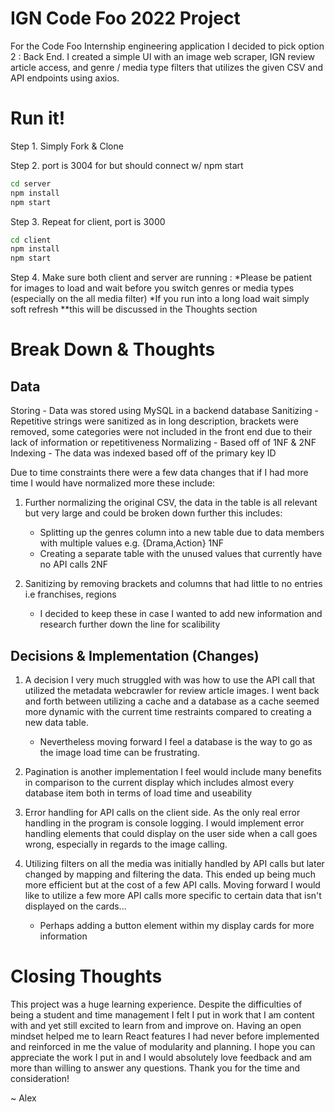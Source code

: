 # IGN Code Foo 2022 Project

For the Code Foo Internship engineering application I decided to pick option 2 : Back End. 
I created a simple UI with an image web scraper, IGN review article access, and genre / media type filters
that utilizes the given CSV and API endpoints using axios.

# Run it!

Step 1. Simply Fork & Clone

Step 2. port is 3004 for but should connect w/ npm start
```bash
cd server
npm install
npm start
```
Step 3. Repeat for client, port is 3000
```bash
cd client
npm install
npm start
```
Step 4. Make sure both client and server are running : 
*Please be patient for images to load and wait before you switch genres or media types (especially on the all media filter)
*If you run into a long load wait simply soft refresh
**this will be discussed in the Thoughts section


# Break Down & Thoughts
## Data
Storing - Data was stored using MySQL in a backend database
Sanitizing - Repetitive strings were sanitized as in long description, brackets were removed,
some categories were not included in the front end due to their lack of information or repetitiveness
Normalizing - Based off of 1NF & 2NF 
Indexing - The data was indexed based off of the primary key ID

Due to time constraints there were a few data changes that if I had more time I would have normalized more
these include: 

1. Further normalizing the original CSV, the data in the table is all relevant but very large and could be broken 
   down further this includes:
   
   - Splitting up the genres column into a new table due to data members with multiple values e.g. {Drama,Action} 1NF
   - Creating a separate table with the unused values that currently have no API calls 2NF

2. Sanitizing by removing brackets and columns that had little to no entries i.e franchises, regions
   - I decided to keep these in case I wanted to add new information and research further down the line for scalibility

## Decisions & Implementation (Changes)

1. A decision I very much struggled with was how to use the API call that utilized the metadata webcrawler for review article images.
   I went back and forth between utilizing a cache and a database as a cache seemed more dynamic with the current time restraints compared 
   to creating a new data table.
   
   - Nevertheless moving forward I feel a database is the way to go as the image load time can be frustrating.

2. Pagination is another implementation I feel would include many benefits in comparison to the current display which includes almost 
   every database item both in terms of load time and useability

3. Error handling for API calls on the client side. As the only real error handling in the program is console logging. I would implement
   error handling elements that could display on the user side when a call goes wrong, especially in regards to the image calling.
   
4. Utilizing filters on all the media was initially handled by API calls but later changed by mapping and filtering the data. 
   This ended up being much more efficient but at the cost of a few API calls. Moving forward I would like to utilize a few more API
   calls more specific to certain data that isn't displayed on the cards...
   
   - Perhaps adding a button element within my display cards for more information

# Closing Thoughts

This project was a huge learning experience. Despite the difficulties of being a student and time management I felt I put in work that I am
content with and yet still excited to learn from and improve on. Having an open mindset helped me to learn React features I had never before implemented
and reinforced in me the value of modularity and planning. I hope you can appreciate the work I put in and I would absolutely love feedback and am more
than willing to answer any questions. Thank you for the time and consideration!

~ Alex
